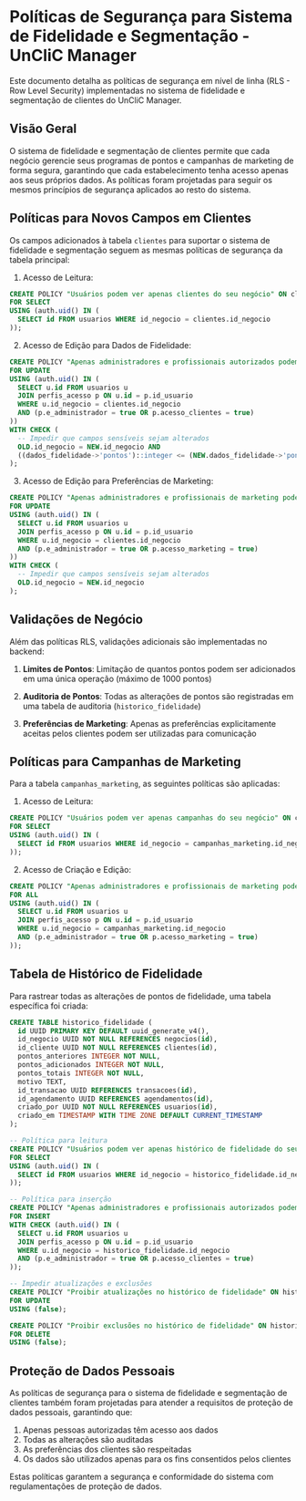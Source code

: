 # Políticas de Segurança para Sistema de Fidelidade e Segmentação - UnCliC Manager

Este documento detalha as políticas de segurança em nível de linha (RLS - Row Level Security) implementadas no sistema de fidelidade e segmentação de clientes do UnCliC Manager.

## Visão Geral

O sistema de fidelidade e segmentação de clientes permite que cada negócio gerencie seus programas de pontos e campanhas de marketing de forma segura, garantindo que cada estabelecimento tenha acesso apenas aos seus próprios dados. As políticas foram projetadas para seguir os mesmos princípios de segurança aplicados ao resto do sistema.

## Políticas para Novos Campos em Clientes

Os campos adicionados à tabela `clientes` para suportar o sistema de fidelidade e segmentação seguem as mesmas políticas de segurança da tabela principal:

1. Acesso de Leitura:
```sql
CREATE POLICY "Usuários podem ver apenas clientes do seu negócio" ON clientes
FOR SELECT
USING (auth.uid() IN (
  SELECT id FROM usuarios WHERE id_negocio = clientes.id_negocio
));
```

2. Acesso de Edição para Dados de Fidelidade:
```sql
CREATE POLICY "Apenas administradores e profissionais autorizados podem editar pontos de fidelidade" ON clientes
FOR UPDATE
USING (auth.uid() IN (
  SELECT u.id FROM usuarios u
  JOIN perfis_acesso p ON u.id = p.id_usuario
  WHERE u.id_negocio = clientes.id_negocio
  AND (p.e_administrador = true OR p.acesso_clientes = true)
))
WITH CHECK (
  -- Impedir que campos sensíveis sejam alterados
  OLD.id_negocio = NEW.id_negocio AND
  ((dados_fidelidade->'pontos')::integer <= (NEW.dados_fidelidade->'pontos')::integer + 1000)
);
```

3. Acesso de Edição para Preferências de Marketing:
```sql
CREATE POLICY "Apenas administradores e profissionais de marketing podem editar preferências de marketing" ON clientes
FOR UPDATE
USING (auth.uid() IN (
  SELECT u.id FROM usuarios u
  JOIN perfis_acesso p ON u.id = p.id_usuario
  WHERE u.id_negocio = clientes.id_negocio
  AND (p.e_administrador = true OR p.acesso_marketing = true)
))
WITH CHECK (
  -- Impedir que campos sensíveis sejam alterados
  OLD.id_negocio = NEW.id_negocio
);
```

## Validações de Negócio

Além das políticas RLS, validações adicionais são implementadas no backend:

1. **Limites de Pontos**: Limitação de quantos pontos podem ser adicionados em uma única operação (máximo de 1000 pontos)

2. **Auditoria de Pontos**: Todas as alterações de pontos são registradas em uma tabela de auditoria (`historico_fidelidade`)

3. **Preferências de Marketing**: Apenas as preferências explicitamente aceitas pelos clientes podem ser utilizadas para comunicação

## Políticas para Campanhas de Marketing

Para a tabela `campanhas_marketing`, as seguintes políticas são aplicadas:

1. Acesso de Leitura:
```sql
CREATE POLICY "Usuários podem ver apenas campanhas do seu negócio" ON campanhas_marketing
FOR SELECT
USING (auth.uid() IN (
  SELECT id FROM usuarios WHERE id_negocio = campanhas_marketing.id_negocio
));
```

2. Acesso de Criação e Edição:
```sql
CREATE POLICY "Apenas administradores e profissionais de marketing podem gerenciar campanhas" ON campanhas_marketing
FOR ALL
USING (auth.uid() IN (
  SELECT u.id FROM usuarios u
  JOIN perfis_acesso p ON u.id = p.id_usuario
  WHERE u.id_negocio = campanhas_marketing.id_negocio
  AND (p.e_administrador = true OR p.acesso_marketing = true)
));
```

## Tabela de Histórico de Fidelidade

Para rastrear todas as alterações de pontos de fidelidade, uma tabela específica foi criada:

```sql
CREATE TABLE historico_fidelidade (
  id UUID PRIMARY KEY DEFAULT uuid_generate_v4(),
  id_negocio UUID NOT NULL REFERENCES negocios(id),
  id_cliente UUID NOT NULL REFERENCES clientes(id),
  pontos_anteriores INTEGER NOT NULL,
  pontos_adicionados INTEGER NOT NULL,
  pontos_totais INTEGER NOT NULL,
  motivo TEXT,
  id_transacao UUID REFERENCES transacoes(id),
  id_agendamento UUID REFERENCES agendamentos(id),
  criado_por UUID NOT NULL REFERENCES usuarios(id),
  criado_em TIMESTAMP WITH TIME ZONE DEFAULT CURRENT_TIMESTAMP
);

-- Política para leitura
CREATE POLICY "Usuários podem ver apenas histórico de fidelidade do seu negócio" ON historico_fidelidade
FOR SELECT
USING (auth.uid() IN (
  SELECT id FROM usuarios WHERE id_negocio = historico_fidelidade.id_negocio
));

-- Política para inserção
CREATE POLICY "Apenas administradores e profissionais autorizados podem inserir histórico de fidelidade" ON historico_fidelidade
FOR INSERT
WITH CHECK (auth.uid() IN (
  SELECT u.id FROM usuarios u
  JOIN perfis_acesso p ON u.id = p.id_usuario
  WHERE u.id_negocio = historico_fidelidade.id_negocio
  AND (p.e_administrador = true OR p.acesso_clientes = true)
));

-- Impedir atualizações e exclusões
CREATE POLICY "Proibir atualizações no histórico de fidelidade" ON historico_fidelidade
FOR UPDATE
USING (false);

CREATE POLICY "Proibir exclusões no histórico de fidelidade" ON historico_fidelidade
FOR DELETE
USING (false);
```

## Proteção de Dados Pessoais

As políticas de segurança para o sistema de fidelidade e segmentação de clientes também foram projetadas para atender a requisitos de proteção de dados pessoais, garantindo que:

1. Apenas pessoas autorizadas têm acesso aos dados
2. Todas as alterações são auditadas
3. As preferências dos clientes são respeitadas
4. Os dados são utilizados apenas para os fins consentidos pelos clientes

Estas políticas garantem a segurança e conformidade do sistema com regulamentações de proteção de dados. 